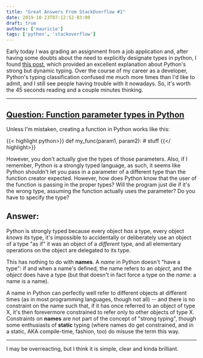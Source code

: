```yaml
---
title: "Great Answers From StackOverflow #1"
date: 2019-10-23T07:12:52-03:00
draft: true
authors: ['mauricio']
tags: ['python', 'stackoverflow']
---
```

Early today I was grading an assignment from a job application and, after having some doubts about the need to explicitly designate types in python, I found [this post](https://stackoverflow.com/questions/2489669/function-parameter-types-in-python), which provided an excellent explanation about Python's strong but dynamic typing. Over the course of my career as a developer, Python's typing classification confused me much more times than I'd like to admit, and I still see people having trouble with it nowadays. So, it's worth the 45 seconds reading and a couple minutes thinking.

---

## [Question: Function parameter types in Python](https://stackoverflow.com/questions/2489669/function-parameter-types-in-python)

Unless I'm mistaken, creating a function in Python works like this:

{{< highlight python>}}
def my_func(param1, param2):
    # stuff
{{</ highlight>}}

However, you don't actually give the types of those parameters. Also, if I remember, Python is a strongly typed language, as such, it seems like Python shouldn't let you pass in a parameter of a different type than the function creator expected. However, how does Python know that the user of the function is passing in the proper types? Will the program just die if it's the wrong type, assuming the function actually uses the parameter? Do you have to specify the type?

## Answer:

Python is strongly typed because every object _has_ a type, every object _knows_ its type, it's impossible to accidentally or deliberately use an object of a type "as if" it was an object of a _different_ type, and all elementary operations on the object are delegated to its type.

This has nothing to do with __names__. A _name_ in Python doesn't "have a type": if and when a name's defined, the name refers to an _object_, and the _object_ does have a type (but that doesn't in fact force a type on the _name_: a name is a name).

A name in Python can perfectly well refer to different objects at different times (as in most programming languages, though not all) -- and there is no constraint on the name such that, if it has once referred to an object of type X, it's then forevermore constrained to refer only to other objects of type X. Constraints on __names__ are not part of the concept of "strong typing", though some enthusiasts of __static__ typing (where names do get constrained, and in a static, AKA compile-time, fashion, too) do misuse the term this way.

---

I may be overreacting, but I think it is simple, clear and kinda brilliant.
